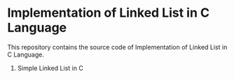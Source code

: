  # Implementation of Linked List in C Language

This repository contains the source code of Implementation of Linked List in C Language. 
<br>
1. Simple Linked List in C
